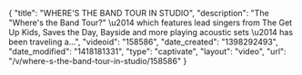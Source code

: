{
    "title": "WHERE'S THE BAND TOUR IN STUDIO",
    "description": "The \"Where's the Band Tour?\" \u2014 which features lead singers from The Get Up Kids, Saves the Day, Bayside and more playing acoustic sets \u2014 has been traveling a...",
    "videoid": "158586",
    "date_created": "1398292493",
    "date_modified": "1418181331",
    "type": "captivate",
    "layout": "video",
    "url": "\/v\/where-s-the-band-tour-in-studio\/158586"
}
